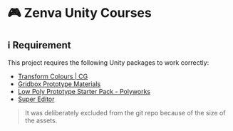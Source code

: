 # :video_game: Zenva Unity Courses

## :information_source: Requirement

This project requires the following Unity packages to work correctly:

- [Transform Colours | CG](https://assetstore.unity.com/packages/tools/utilities/transform-colours-cg-166740)
- [Gridbox Prototype Materials](https://assetstore.unity.com/packages/2d/textures-materials/gridbox-prototype-materials-129127)
- [Low Poly Prototype Starter Pack - Polyworks](https://assetstore.unity.com/packages/3d/environments/low-poly-prototype-starter-pack-polyworks-233973)
- [Super Editor](https://assetstore.unity.com/packages/tools/utilities/super-editor-190349)

> It was deliberately excluded from the git repo because of the size of the assets.
